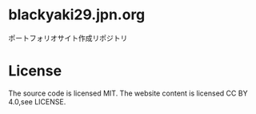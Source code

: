# blackyaki29.jpn.org
ポートフォリオサイト作成リポジトリ

# License
The source code is licensed MIT. The website content is licensed CC BY 4.0,see LICENSE.
